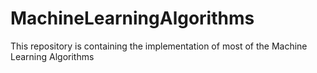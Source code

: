 # MachineLearningAlgorithms
This repository is containing the implementation of most of the Machine Learning Algorithms

